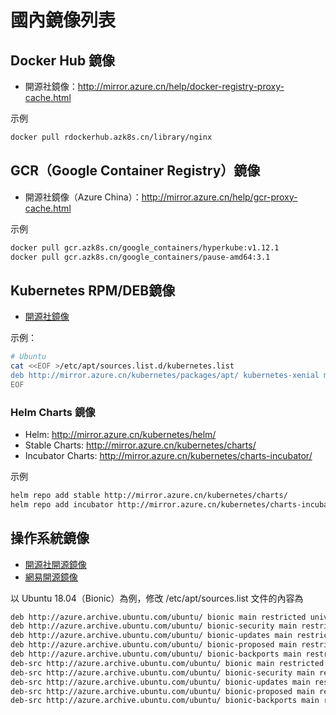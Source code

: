 # 國內鏡像列表

## Docker Hub 鏡像

- 開源社鏡像：<http://mirror.azure.cn/help/docker-registry-proxy-cache.html>

示例

```sh
docker pull rdockerhub.azk8s.cn/library/nginx
```

## GCR（Google Container Registry）鏡像

- 開源社鏡像（Azure China）：http://mirror.azure.cn/help/gcr-proxy-cache.html

示例

```sh
docker pull gcr.azk8s.cn/google_containers/hyperkube:v1.12.1
docker pull gcr.azk8s.cn/google_containers/pause-amd64:3.1
```

## Kubernetes RPM/DEB鏡像

- [開源社鏡像](http://mirror.azure.cn/kubernetes/packages/)

示例：

```sh
# Ubuntu
cat <<EOF >/etc/apt/sources.list.d/kubernetes.list
deb http://mirror.azure.cn/kubernetes/packages/apt/ kubernetes-xenial main
EOF
```

### Helm Charts 鏡像

- Helm: http://mirror.azure.cn/kubernetes/helm/
- Stable Charts: http://mirror.azure.cn/kubernetes/charts/
- Incubator Charts: http://mirror.azure.cn/kubernetes/charts-incubator/

示例

```sh
helm repo add stable http://mirror.azure.cn/kubernetes/charts/
helm repo add incubator http://mirror.azure.cn/kubernetes/charts-incubator/
```

## 操作系統鏡像

- [開源社開源鏡像](http://mirror.azure.cn/)
- [網易開源鏡像](https://mirrors.163.com/)

以 Ubuntu 18.04（Bionic）為例，修改 /etc/apt/sources.list 文件的內容為

```sh
deb http://azure.archive.ubuntu.com/ubuntu/ bionic main restricted universe multiverse
deb http://azure.archive.ubuntu.com/ubuntu/ bionic-security main restricted universe multiverse
deb http://azure.archive.ubuntu.com/ubuntu/ bionic-updates main restricted universe multiverse
deb http://azure.archive.ubuntu.com/ubuntu/ bionic-proposed main restricted universe multiverse
deb http://azure.archive.ubuntu.com/ubuntu/ bionic-backports main restricted universe multiverse
deb-src http://azure.archive.ubuntu.com/ubuntu/ bionic main restricted universe multiverse
deb-src http://azure.archive.ubuntu.com/ubuntu/ bionic-security main restricted universe multiverse
deb-src http://azure.archive.ubuntu.com/ubuntu/ bionic-updates main restricted universe multiverse
deb-src http://azure.archive.ubuntu.com/ubuntu/ bionic-proposed main restricted universe multiverse
deb-src http://azure.archive.ubuntu.com/ubuntu/ bionic-backports main restricted universe multiverse
```
